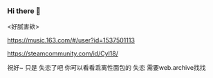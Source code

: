 ### Hi there 👋
<!-- ![my github stats](https://github-readme-stats.vercel.app/api?username=Cyl18&show_icons=true&theme=graywhite&count_private=true&include_all_commits=true&hide_rank=true)
-->
<好腻害欸>

<https://music.163.com/#/user?id=1537501113>

<https://steamcommunity.com/id/Cyl18/>

祝好~
只是 失恋了吧
你可以看看乖离性面包的 失恋 需要web.archive找找

<!--
**Cyl18/Cyl18** is a ✨ _special_ ✨ repository because its `README.md` (this file) appears on your GitHub profile.

Here are some ideas to get you started:

- 🔭 I’m currently working on ...
- 🌱 I’m currently learning ...
- 👯 I’m looking to collaborate on ...
- 🤔 I’m looking for help with ...
- 💬 Ask me about ...
- 📫 How to reach me: ...
- 😄 Pronouns: ...
- ⚡ Fun fact: ...
-->
